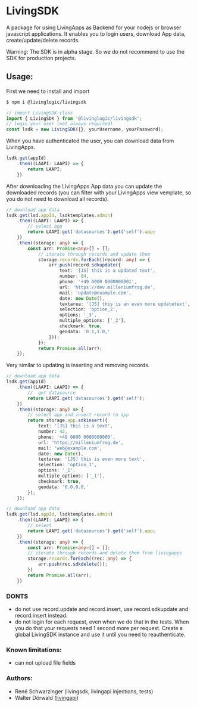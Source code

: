 # LivingSDK

A package for using LivingApps as Backend for your nodejs or browser javascript applications. It enables you to login users, download App data, create/update/delete records.

Warning: The SDK is in alpha stage.
So we do not recommend to use the SDK for production projects.

## Usage:
First we need to install and import 
```bash
$ npm i @livinglogic/livingsdk
```
```typescript
// import LivingSDK class
import { LivingSDK } from '@livinglogic/livingsdk';
// login your user (not always required)
const lsdk = new LivingSDK({}, yourUsername, yourPassword);
```
When you have authenticated the user, you can download data from LivingApps.
```typescript
lsdk.get(appId)
	.then((LAAPI: LAAPI) => {
        return LAAPI;
    })
```
After downloading the LivingApps App data you can update the downloaded records (you can filter with your LivingApps view vemplate, so you do not need to download all records).
```typescript
// download app data
lsdk.get(lsd.appId, lsdktemplates.admin)
	.then((LAAPI: LAAPI) => {
        // select app
		return LAAPI.get('datasources').get('self').app;
	})
	.then((storage: any) => {
        const arr: Promise<any>[] = [];
            // iterate through records and update them
			storage.records.forEach((record: any) => {
				arr.push(record.sdkupdate({
					text: '[JS] this is a updated text',
					number: 84,
					phone: '+49 0000 0000000001',
					url: 'https://dev.milleniumfrog.de',
					mail: 'update@example.com',
					date: new Date(),
					textarea: '[JS] this is an even more updatetext',
					selection: 'option_2',
					options: '_3',
					multiple_options: ['_2'],
					checkmark: true,
					geodata: '0.1,1.0,'
				}));
			});
			return Promise.all(arr);
	});
```
Very similar to updating is inserting and removing records.
```typescript
// download app data
lsdk.get(appId)
	.then((LAAPI: LAAPI) => {
        //  get datasource
		return LAAPI.get('datasources').get('self');
	})
	.then((storage: any) => {
        // select app and insert record to app
		return storage.app.sdkinsert({
			text: '[JS] this is a text',
			number: 42,
			phone: '+49 0000 0000000000',
			url: 'https://milleniumfrog.de',
			mail: 'web@example.com',
			date: new Date(),
			textarea: '[JS] this is even more text',
			selection: 'option_1',
			options: '_1',
			multiple_options: ['_1'],
			checkmark: true,
			geodata: '0.0,0.0,'
		});
    });

// download app data
lsdk.get(lsd.appId, lsdktemplates.admin)
	.then((LAAPI: LAAPI) => {
        // select
		return LAAPI.get('datasources').get('self').app;
	})
	.then((storage: any) => {
        const arr: Promise<any>[] = [];
        // iterate through records and delete them from livingapps
		storage.records.forEach((rec: any) => {
			arr.push(rec.sdkdelete());
		})
		return Promise.all(arr);
	})
```
### DONTS
- do not use record.update and record.insert, use record.sdkupdate and record.insert instead.
- do not login for each request, even when we do that in the tests. When you do that your requests need 1 second more per request. Create a global LivingSDK instance and use it until you need to reauthenticate.

### Known limitations:
- can not upload file fields


### Authors:
- René Schwarzinger (livingsdk, livingapi injections, tests)
- Walter Dörwald ([livingapi](https://github.com/LivingLogic/LivingApps.Javascript.LivingAPI.git))